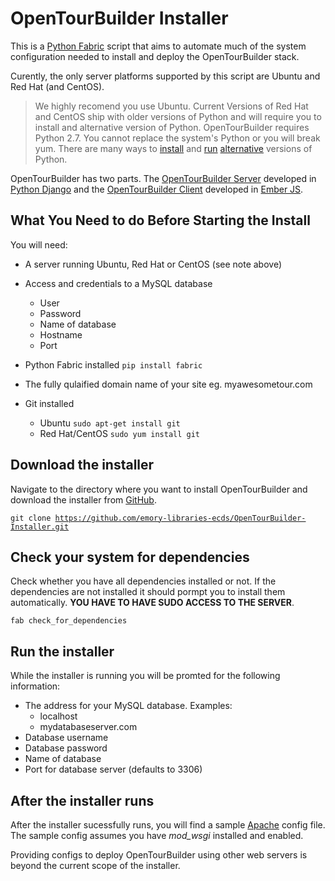 # OpenTourBuilder Installer
This is a [Python Fabric](http://www.fabfile.org/) script that aims to automate much of the system configuration needed to install and deploy the OpenTourBuilder stack.

Curently, the only server platforms supported by this script are Ubuntu and Red Hat (and CentOS).
> We highly recomend you use Ubuntu. Current Versions of Red Hat and CentOS ship with older versions of Python and will require you to install and alternative version of Python. OpenTourBuilder requires Python 2.7. You cannot replace the system's Python or you will break yum. There are many ways to [install](https://github.com/yyuu/pyenv) and [run](http://developerblog.redhat.com/2013/02/14/setting-up-django-and-python-2-7-on-red-hat-enterprise-6-the-easy-way/) [alternative](https://github.com/h2oai/h2o-2/wiki/Installing-python-2.7-on-centos-6.3.-Follow-this-sequence-exactly-for-centos-machine-only) versions of Python.

OpenTourBuilder has two parts. The [OpenTourBuilder Server](https://github.com/emory-libraries-ecds/OpenTourBuilder-Server) developed in [Python Django](https://www.djangoproject.com/) and the [OpenTourBuilder Client](https://github.com/emory-libraries-ecds/OpenTourBuilder-Client) developed in [Ember JS](http://emberjs.com/). 

## What You Need to do Before Starting the Install

You will need:

* A server running Ubuntu, Red Hat or CentOS (see note above)

* Access and credentials to a MySQL database
	* User
	* Password
	* Name of database
	* Hostname
	* Port
* Python Fabric installed
<code>pip install fabric</code>
* The fully qulaified domain name of your site eg. myawesometour.com
* Git installed
	* Ubuntu
	<code>sudo apt-get install git</code>
	* Red Hat/CentOS
	<code>sudo yum install git</code>
	
## Download the installer
Navigate to the directory where you want to install OpenTourBuilder and download the installer from [GitHub](https://github.com/emory-libraries-ecds/OpenTourBuilder-Installer).

<code>git clone https://github.com/emory-libraries-ecds/OpenTourBuilder-Installer.git</code>


## Check your system for dependencies
Check whether you have all dependencies installed or not. If the dependencies are not installed it should pormpt you to install them automatically. **YOU HAVE TO HAVE SUDO ACCESS TO THE SERVER**.

<code>fab check_for_dependencies</code>

## Run the installer
While the installer is running you will be promted for the following information:

* The address for your MySQL database. Examples:
	* localhost
	* mydatabaseserver.com
* Database username
* Database password
* Name of database
* Port for database server (defaults to 3306)

## After the installer runs
After the installer sucessfully runs, you will find a sample [Apache](http://httpd.apache.org/) config file. The sample config assumes you have *mod_wsgi* installed and enabled.

Providing configs to deploy OpenTourBuilder using other web servers is beyond the current scope of the installer.





